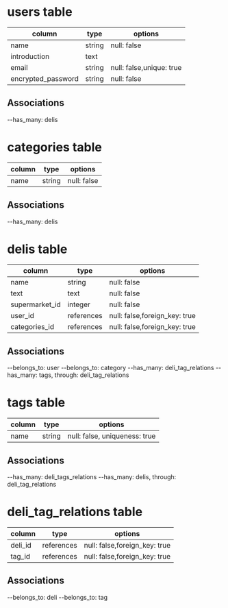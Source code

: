 # users table

| column             | type     | options                  |
| ------------------ | -------- | ------------------------ |
| name               | string   | null: false              |
| introduction       | text     |                          |
| email              | string   | null: false,unique: true |
| encrypted_password | string   | null: false              |

## Associations
--has_many: delis

# categories table

| column             | type     | options                  |
| ------------------ | -------- | ------------------------ |
| name               | string   | null: false              |

## Associations

--has_many: delis

# delis table

| column         | type       | options                       |
| -------------- | ---------- | ----------------------------- |
| name           | string     | null: false                   |
| text           | text       | null: false                   |
| supermarket_id | integer    | null: false                   |
| user_id        | references | null: false,foreign_key: true |
| categories_id  | references | null: false,foreign_key: true | 


## Associations
--belongs_to: user
--belongs_to: category
--has_many: deli_tag_relations
--has_many: tags, through: deli_tag_relations

# tags table
| column   | type       | options                       |
| -------- | ---------- | ----------------------------- |
| name     | string     | null: false, uniqueness: true |

## Associations
--has_many: deli_tags_relations
--has_many: delis, through: deli_tag_relations

# deli_tag_relations table
| column  | type       | options                       |
| ------- | ---------- | ----------------------------- |
| deli_id | references | null: false,foreign_key: true |
| tag_id  | references | null: false,foreign_key: true |

## Associations
--belongs_to: deli
--belongs_to: tag

